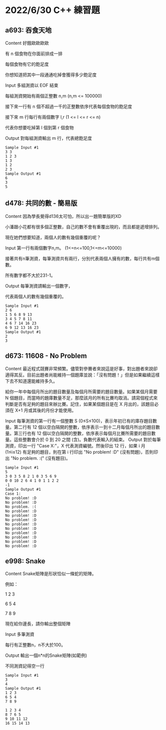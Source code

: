 # 2022/6/30 C++ 練習題
## a693: 吞食天地
Content
好餓歐歐歐歐

有 n 個食物在你面前排成一排

每個食物有它的飽足度

你想知道把其中一段通通吃掉會獲得多少飽足度

Input
多組測資以 EOF 結束

每組測資開始有兩個正整數 n,m (n,m <= 100000)

接下來一行有 n 個不超過一千的正整數依序代表每個食物的飽足度

接下來 m 行每行有兩個數字 l,r (1 <= l <= r <= n)

代表你想要吃掉第 l 個到第 r 個食物 

Output
對每組測資輸出 m 行，代表總飽足度
```
Sample Input #1
3 3
1 2 3
1 3
1 2
2 3
Sample Output #1
6
3
5
```
## d478: 共同的數 - 簡易版
Content
因為學長覺得d136太可怕，所以出一題簡單版的XD 

小潘跟小花都有很多個正整數，自己的數不會有重覆出現的，而且都是遞增排列。

現在她們想要知道，兩個人的數有幾個重覆的呢？

Input
第一行有兩個數字n,m。 (1<=n<=100,1<=m<=10000)

接著共有n筆測資，每筆測資共有兩行，分別代表兩個人擁有的數，每行共有m個數。

所有數字都不大於231-1。

Output
每筆測資請輸出一個數字，

代表兩個人的數有幾個重覆的。
```
Sample Input #1
2 6
1 5 6 8 9 13
3 4 5 7 8 11
4 6 7 14 16 23
6 9 12 13 16 23
Sample Output #1
2
3
```
## d673: 11608 - No Problem
Content
最近程式競賽非常頻繁。儘管對參賽者來說這是好事，對出題者來說卻適得其反。目前出題者尚能維持一個題庫並說：「沒有問題！」但是如果繼續這樣下去不知道還能維持多久。

給你一年中每個月所出的題目數量及每個月所需要的題目數量。如果某個月需要 N 個題目，而當時的題庫數量不足，那麼該月的所有比賽均取消。請寫個程式來判斷是否有足夠的題目來辦比賽。記住，如果某個題目是在 X 月出的，該題目必須在 X+1 月或其後的月份才能使用。

Input
每筆測資的第一行有一個整數 S (0≤S≤100)，表示年初已有的庫存題目數量。第二行有 12 個以空白隔開的整數，依序表示一到十二月每個月所出的題目數量。第三行也有 12 個以空白隔開的整數，依序表示每個月比賽所需要的題目數量。這些整數會介於 0 到 20 之間 (含)。負數代表輸入的結束。
Output
對於每筆測資，印出一行 "Case X:"，X 代表測資編號。然後印出 12 行，如果 i 月 (1≤i≤12) 有足夠的題目，則在第 i 行印出 "No problem! :D" (沒有問題)，否則印出 "No problem. :(" (沒有題目)。
```
Sample Input #1
5
3 0 3 5 8 2 1 0 3 5 6 9
0 0 10 2 6 4 1 0 1 1 2 2
-1
Sample Output #1
Case 1:
No problem! :D
No problem! :D
No problem. :(
No problem! :D
No problem! :D
No problem! :D
No problem! :D
No problem! :D
No problem! :D
No problem! :D
No problem! :D
No problem! :D
```
## e998: Snake
Content
Snake矩陣是形狀恰似一條蛇的矩陣。

例如：

1 2 3

6 5 4

7 8 9

現在給你邊長，請你輸出整個矩陣

Input
多筆測資

每行有正整數n，n不大於100。

Output
輸出一個n*n的Snake矩陣(如範例)

不同測資記得空一行
```
Sample Input #1
3
4
Sample Output #1
1 2 3 
6 5 4 
7 8 9 

1 2 3 4 
8 7 6 5 
9 10 11 12 
16 15 14 13 
```